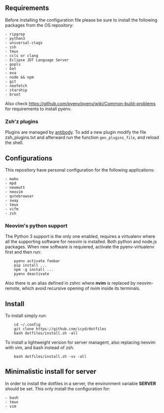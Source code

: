 ## Requirements

Before installing the configuration file please be sure to install the following packages from the OS repository:

    - ripgrep
    - python3
    - universal-ctags
    - zsh
    - tmux
    - ccls or clang
    - Eclipse JDT Language Server
    - gopls
    - bat
    - exa
    - node && npm
    - git
    - neofetch
    - starship
    - broot

Also check <https://github.com/pyenv/pyenv/wiki/Common-build-problems> for requirements to install pyenv.

### Zsh'z plugins

Plugins are managed by [antibody](http://getantibody.github.io/). To add a new
plugin modify the file zsh_plugins.txt and afterward run the function
`gen_plugins_file`, and reload the shell.

## Configurations

This repository have personal configuration for the following applications:

    - mako
    - mpd
    - neomutt
    - neovim
    - qutebrowser
    - sway
    - tmux
    - vifm
    - zsh

### Neovim's python support

The Python 3 support is the only one enabled, requires a virtualenv where all
the supporting software for neovim is installed. Both python and node.js
packages. When new software is requiered, activate the pyenv-virtualenv first
and then run:

```
    pyenv activate foobar
    pip install ...
    npm -g install ...
    pyenv deactivate
```

Also there is an alias defined in zshrc where **nvim** is replaced by
neovim-remote, which avoid recursive opening of nvim inside its terminals.

## Install

To install simply run:

```
    cd ~/.config
    git clone https://github.com/icyd/dotfiles
    bash dotfiles/install.sh -all
```

To install a lightweight version for server managent, also replacing neovim with vim, and bash instead of zsh.

```
    bash dotfiles/install.sh -sv -all
```

## Minimalistic install for server

In order to install the dotfiles in a server, the environment variable **SERVER** should be set. This only install the configuration for:

    - bash
    - tmux
    - vim
